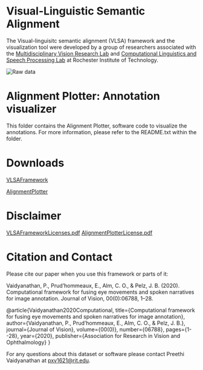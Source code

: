 # Visual-Linguistic Semantic Alignment
The Visual-linguisitc semantic alignment (VLSA) framework and the visualization tool were developed by a group of researchers associated with the [Multidisciplinary Vision Research Lab](http://mvrl.cis.rit.edu/) and [Computational Linguistics and Speech Processing Lab](https://www.rit.edu/clasp/) at Rochester Institute of Technology.

![Raw data](https://raw.githubusercontent.com/mvrl-clasp/MultimodalFusionFramework/master/thesis_snagFig19.png)



# Alignment Plotter: Annotation visualizer
This folder contains the Alignment Plotter, software code to visualize the annotations. For more information, please refer to the README.txt within the folder. 

# Downloads  

[VLSAFramework](https://drive.google.com/drive/folders/1QbrnSsqh78mERLyUjHp1OtG8BZau6_z7)

[AlignmentPlotter](https://drive.google.com/drive/folders/1nnB3LPdQIQ7j0U9G6uLKm1uhVKk8iaJ3)

# Disclaimer
[VLSAFrameworkLicenses.pdf](https://drive.google.com/file/d/1Anj-cPYv62vISyvKC1vva55aHXi6ssRN/view?usp=sharing)
[AlignmentPlotterLicense.pdf](https://drive.google.com/file/d/1vWHmmqu736zNrex2I33sRNZdLhNVv2YS/view?usp=sharing)

# Citation and Contact
Please cite our paper when you use this framework or parts of it:

Vaidyanathan, P., Prud’hommeaux, E., Alm, C. O., & Pelz, J. B. (2020). Computational framework for fusing eye movements
and spoken narratives for image annotation. Journal of Vision, 00(0):06788, 1–28.

@article{Vaidyanathan2020Computational,
  title={Computational framework for fusing eye movements and spoken narratives for image annotation},
  author={Vaidyanathan, P., Prud’hommeaux, E., Alm, C. O., & Pelz, J. B.},
  journal={Journal of Vision},
  volume={00(0)},
  number={06788},
  pages={1--28},
  year={2020},
  publisher={Association for Research in Vision and Ophthalmology}
}

For any questions about this dataset or software please contact Preethi Vaidyanathan at pxv1621@rit.edu.
 
